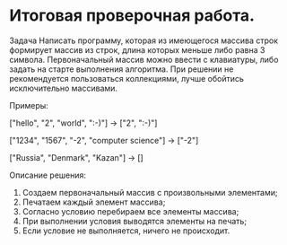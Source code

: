 # Итоговая проверочная работа.
Задача
Написать программу, которая из имеющегося массива строк формирует массив из строк, длина которых меньше либо равна 3 символа. Первоначальный массив можно ввести с клавиатуры, либо задать на старте выполнения алгоритма. При решении не рекомендуется пользоваться коллекциями, лучше обойтись исключительно массивами.

Примеры:

["hello", "2", "world", ":-)"] -> ["2", ":-)"]

["1234", "1567", "-2", "computer science"] -> ["-2"]

["Russia", "Denmark", "Kazan"] -> []

Описание решения:
1) Создаем первоначальный массив с произвольными элементами;
2) Печатаем каждый элемент массива;
3) Согласно условию перебираем все элементы массива;
4) При выполнении условия выводятся элементы на печать;
5) Если условие не выполняется, ничего не происходит.
